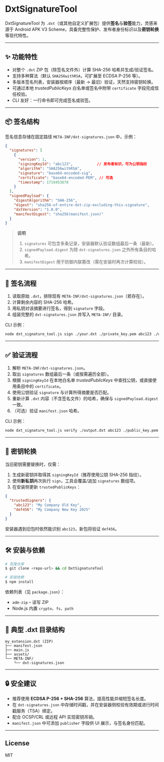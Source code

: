 # DxtSignatureTool

DxtSignatureTool 为 `.dxt`（或其他自定义扩展包）提供**签名**与**验签**能力，灵感来源于 Android APK V3 Scheme，具备完整性保护、发布者身份标识以及**密钥轮换**等现代特性。

---

## ✨ 功能特性

* 对整个 `.dxt` ZIP 包（除签名文件外）计算 SHA-256 哈希并生成/验证签名。
* 支持多种算法（默认 `SHA256withRSA`，可扩展至 ECDSA P-256 等）。
* 多版本签名列表，安装器按顺序（最新 → 最旧）验证，天然支持密钥轮换。
* 可通过本地 *trustedPublicKeys* 白名单或签名中附带 `certificate` 字段完成信任校验。
* CLI 友好：一行命令即可完成签名或验签。

---

## 📦 签名结构
签名信息存储在固定路径 `META-INF/dxt-signatures.json` 中，示例：

```json
{
  "signatures": [
    {
      "version": 1,
      "signingKeyId": "abc123",           // 发布者标识，可为公钥指纹
      "algorithm": "SHA256withRSA",
      "signature": "base64-encoded-sig",
      "certificate": "base64-encoded-PEM", // 可选
      "timestamp": 1719453678
    }
  ],
  "signedPayload": {
    "digestAlgorithm": "SHA-256",
    "digest": "sha256-of-entire-dxt-zip-excluding-this-signature",
    "dxtVersion": "1.0.0",
    "manifestDigest": "sha256(manifest.json)"
  }
}
```

> **说明**
> 1. `signatures` 可包含多条记录，安装器默认验证数组最后一条（最新）。
> 2. `signedPayload.digest` 为除 `dxt-signatures.json` 之外所有条目的哈希。
> 3. `manifestDigest` 用于防御内联篡改（需在安装时再次计算校验）。

---

## 🔏 签名流程
1. 读取原始 `.dxt`，排除现有 `META-INF/dxt-signatures.json`（若存在）。
2. 计算剩余内容的 SHA-256 哈希。
3. 用私钥对该摘要进行签名，得到 `signature` 字段。
4. 组装完整的 `dxt-signatures.json` 并写入 `META-INF/` 目录。

CLI 示例：
```bash
node dxt_signature_tool.js sign ./your.dxt ./private_key.pem abc123 ./output.dxt
```

---

## ✅ 验证流程
1. 解析 `META-INF/dxt-signatures.json`。
2. 取出 `signatures` 数组最后一条（或按需遍历全部）。
3. 根据 `signingKeyId` 在本地白名单 *trustedPublicKeys* 中查找公钥，或直接使用条目中的 `certificate`。
4. 使用公钥验证 `signature` 与计算所得摘要是否匹配。
5. 重新计算 `.dxt` 内容（不含签名文件）的哈希，确保与 `signedPayload.digest` 一致。
6. （可选）验证 `manifest.json` 哈希。

CLI 示例：
```bash
node dxt_signature_tool.js verify ./output.dxt abc123 ./public_key.pem
```

---

## 🔁 密钥轮换
当旧密钥需要替换时，仅需：
1. 生成新密钥并取得其 `signingKeyId`（推荐使用公钥 SHA-256 指纹）。
2. 使用**新私钥**再次执行 `sign`，工具会覆盖/追加 `signatures` 数组项。
3. 在安装侧更新 `trustedPublicKeys`：
```json
{
  "trustedSigners": {
    "abc123": "My Company Old Key",
    "def456": "My Company New Key 2025"
  }
}
```
安装器遇到旧包时依然能识别 `abc123`，新包将验证 `def456`。

---

## 🛠️ 安装与依赖
```bash
# 克隆仓库
$ git clone <repo-url> && cd DxtSignatureTool

# 安装依赖
$ npm install
```

依赖列表（见 `package.json`）：
* `adm-zip` – 读写 ZIP
* Node.js 内置 `crypto`、`fs`、`path`

---

## 🧩 典型 .dxt 目录结构
```text
my_extension.dxt (ZIP)
├── manifest.json
├── main.js
├── assets/
└── META-INF/
    └── dxt-signatures.json
```

---

## 🔒 安全建议
* 推荐使用 **ECDSA P-256 + SHA-256** 算法，提高性能并缩短签名长度。
* 在 `dxt-signatures.json` 中存储时间戳，并在安装器侧校验有效期或进行时间戳服务（TSA）绑定。
* 配合 OCSP/CRL 或远程 API 实现密钥吊销。
* `manifest.json` 中可添加 `publisher` 字段供 UI 展示，与签名身份匹配。

---

## License
MIT 